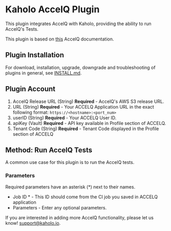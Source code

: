 # Kaholo AccelQ Plugin
This plugin integrates AccelQ with Kaholo, providing the ability to run AccelQ's Tests.

This plugin is based on [this](https://academy.accelq.com/automate/guide#360061963212) AccelQ documentation.


## Plugin Installation
For download, installation, upgrade, downgrade and troubleshooting of plugins in general, see [INSTALL.md](./INSTALL.md).

##  Plugin Account
1. AccelQ Release URL (String) **Required** - AccelQ's AWS S3 release URL.
2. URL (String) **Required** - Your ACCELQ Application URL in the exact following format: `https://<hostname>:<port_num>`
3. userID (String) **Required** - Your ACCELQ User ID.
4. apiKey (Vault) **Required** - API key available in Profile section of ACCELQ.
5. Tenant Code (String) **Required** - Tenant Code displayed in the Profile section of ACCELQ

## Method: Run AccelQ Tests
A common use case for this plugin is to run the AccelQ tests.

### Parameters
Required parameters have an asterisk (*) next to their names.
* Job ID * - This ID should come from the CI job you saved in ACCELQ application
* Parameters - Enter any optional parameters.


 If you are interested in adding more AccelQ functionality, please let us know! support@kaholo.io.
